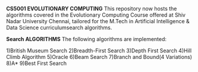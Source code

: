 **CS5001 EVOLUTIONARY COMPUTING**
This repository now hosts the algorithms covered in the Evolutionary Computing Course offered at Shiv Nadar University Chennai, tailored for the M.Tech in Artificial Intelligence & Data Science curriculumsearch algorithms.

**Search ALGORITHMS**
The following algorithms are implemented:

1)British Museum Search
2)Breadth-First Search
3)Depth First Search
4)Hill Climb Algorithm
5)Oracle
6)Beam Search
7)Branch and Bound(4 Variations)
8)A*
9)Best First Search

 
